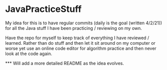 # JavaPracticeStuff

My idea for this is to have regular commits (daily is the goal (written 4/2/21)) for all the Java stuff I have been
practicing / reviewing on my own. 

Have the repo for myself to keep track of everything I have reviewed / learned. Rather than do stuff and then let it sit
around on my computer or worse yet use an online code editor for algorithm practice and then never look at the code again. 

*** Will add a more detailed README as the idea evolves.